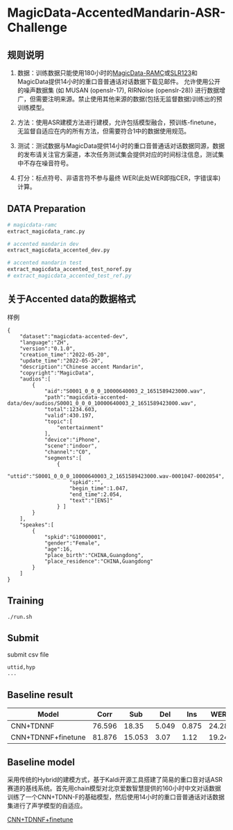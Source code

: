 # MagicData-AccentedMandarin-ASR-Challenge

## 规则说明
1. 数据：训练数据只能使用180小时的[MagicData-RAMC](https://magichub.com/datasets/magicdata-ramc/)或[SLR123](https://www.openslr.org/123/)和MagicData提供14小时的重口音普通话对话数据下载见邮件。
允许使用公开的噪声数据集 (如 MUSAN (openslr-17), RIRNoise (openslr-28)) 进行数据增广，但需要注明来源。禁止使用其他来源的数据(包括无监督数据)训练出的预训练模型。

2. 方法：使用ASR建模方法进行建模，允许包括模型融合，预训练-finetune，无监督自适应在内的所有方法，但需要符合1中的数据使用规范。

3. 测试：测试数据与MagicData提供14小时的重口音普通话对话数据同源，数据的发布请关注官方渠道，本次任务测试集会提供对应的时间标注信息，测试集中不存在噪音符号。

4. 打分：标点符号、非语言符不参与最终 WER(此处WER即指CER，字错误率) 计算。

## DATA Preparation
```bash
# magicdata-ramc
extract_magicdata_ramc.py

# accented mandarin dev 
extract_magicdata_accented_dev.py

# accented mandarin test
extract_magicdata_accented_test_noref.py
# extract_magicdata_accented_test_ref.py
```

##  关于Accented data的数据格式
样例
```jaon
{
    "dataset":"magicdata-accented-dev",
    "language":"ZH",
    "version":"0.1.0",
    "creation_time":"2022-05-20",
    "update_time":"2022-05-20",
    "description":"Chinese accent Mandarin",
    "copyright":"MagicData",
    "audios":[
        {
            "aid":"S0001_0_0_0_10000640003_2_1651589423000.wav",
            "path":"magicdata-accented-data/dev/audios/S0001_0_0_0_10000640003_2_1651589423000.wav",
            "total":1234.603,
            "valid":430.197,
            "topic":[
                "entertainment"
            ],
            "device":"iPhone",
            "scene":"indoor",
            "channel":"C0",
            "segments":[
                {
                    "uttid":"S0001_0_0_0_10000640003_2_1651589423000.wav-0001047-0002054",
                    "spkid":"",
                    "begin_time":1.047,
                    "end_time":2.054,
                    "text":"[ENS]"
                } ]
        }
    ],
    "speakes":[
        {
            "spkid":"G10000001",
            "gender":"Female",
            "age":16,
            "place_birth":"CHINA,Guangdong",
            "place_residence":"CHINA,Guangdong"
        }
    ]
}
```

## Training
```bsah
./run.sh
```

## Submit
submit csv file
```
uttid,hyp
...

```

## Baseline result
| Model| Corr | Sub  | Del  |Ins   | WER  |
|------|------|------|------|------|------|
|CNN+TDNNF|76.596|18.35|5.049|0.875|24.28|
|CNN+TDNNF+finetune|81.876|15.053|3.07|1.12|19.24|

## Baseline model
采用传统的Hybrid的建模方式，基于Kaldi开源工具搭建了简易的重口音对话ASR 赛道的基线系统。首先用chain模型对北京爱数智慧提供的160小时中文对话数据训练了一个CNN+TDNN-F的基础模型，然后使用14小时的重口音普通话对话数据集进行了声学模型的自适应。

[CNN+TDNNF+finetune](https://freedata.oss-cn-beijing.aliyuncs.com/MagicData-AccentedMandarin-ASR-Challenge.tar.gz)

